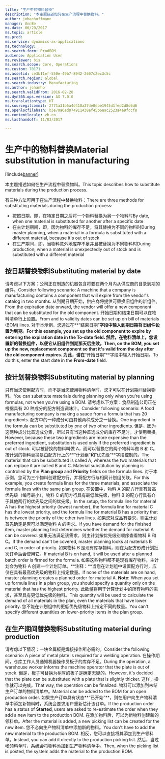 ```yaml
---
title: "生产中的物料替换"
description: "本主题描述如何在生产流程中替换物料。"
author: johanhoffmann
manager: AnnBe
ms.date: 06/20/2017
ms.topic: article
ms.prod: 
ms.service: dynamics-ax-applications
ms.technology: 
ms.search.form: ProdBOM
audience: Application User
ms.reviewer: bis
ms.search.scope: Core, Operations
ms.custom: 70171
ms.assetid: ce3b11ef-550e-49b7-8942-2607c2ec3c5c
ms.search.region: Global
ms.search.industry: Manufacturing
ms.author: johanho
ms.search.validFrom: 2016-02-28
ms.dyn365.ops.version: AX 7.0.0
ms.translationtype: HT
ms.sourcegitcommit: 2771a31b5a4d418a27de0ebe1945d1fed2d8d6d6
ms.openlocfilehash: b3e70a6ad074911438ef45b6aac2523a4a9fccf8
ms.contentlocale: zh-cn
ms.lasthandoff: 11/03/2017

---
```


# <a name="material-substitution-in-manufacturing"></a><span data-ttu-id="c61d1-103">生产中的物料替换</span><span class="sxs-lookup"><span data-stu-id="c61d1-103">Material substitution in manufacturing</span></span>

[!include[banner](../includes/banner.md)]


<span data-ttu-id="c61d1-104">本主题描述如何在生产流程中替换物料。</span><span class="sxs-lookup"><span data-stu-id="c61d1-104">This topic describes how to substitute materials during the production process.</span></span> 

<span data-ttu-id="c61d1-105">有三种方法可用于在生产流程中替换物料：</span><span class="sxs-lookup"><span data-stu-id="c61d1-105">There are three methods for substituting materials during the production process:</span></span>

-   <span data-ttu-id="c61d1-106">按照日期，即，在特定日期之后将一个物料替换为另一个物料时</span><span class="sxs-lookup"><span data-stu-id="c61d1-106">By date, when one material is substituted for another after a specific date</span></span>
-   <span data-ttu-id="c61d1-107">在主计划期间，即，因为物料的库存不足，将其替换为不同的物料时</span><span class="sxs-lookup"><span data-stu-id="c61d1-107">During master planning, when a material in a formula is substituted with a different material, because it's out of stock</span></span>
-   <span data-ttu-id="c61d1-108">在生产期间，即，当物料意外地库存不足并且被替换为不同物料时</span><span class="sxs-lookup"><span data-stu-id="c61d1-108">During production, when a material is unexpectedly out of stock and is substituted with a different material</span></span>

## <a name="substituting-material-by-date"></a><span data-ttu-id="c61d1-109">按日期替换物料</span><span class="sxs-lookup"><span data-stu-id="c61d1-109">Substituting material by date</span></span>
<span data-ttu-id="c61d1-110">请考虑以下方案：公司正在制造的机器包含将要在两个月内从供应商的目录到期的组件。</span><span class="sxs-lookup"><span data-stu-id="c61d1-110">Consider following scenario: A machine that a company is manufacturing contains a component that will expire from the vendor's catalog in two months.</span></span> <span data-ttu-id="c61d1-111">从到期日期开始，供应商将提供可替换旧组件的新组件。</span><span class="sxs-lookup"><span data-stu-id="c61d1-111">From the expiration date onward, the vendor will offer a new component that can be substituted for the old component.</span></span> <span data-ttu-id="c61d1-112">开始日期和结束日期可以在物料清单行上设置。</span><span class="sxs-lookup"><span data-stu-id="c61d1-112">From and to validity dates can be set up on bill of materials (BOM) lines.</span></span> <span data-ttu-id="c61d1-113">对于本示例，您通过在**“结束日期”**字段中输入到期日期将旧组件设置为到期。</span><span class="sxs-lookup"><span data-stu-id="c61d1-113">For this example, you set up the old component to expire by entering the expiration date in the **To-date** field.</span></span> <span data-ttu-id="c61d1-114">然后，在物料清单上，您设置新的替换组件，以便它从旧组件到期那天后生效。</span><span class="sxs-lookup"><span data-stu-id="c61d1-114">Then, on the BOM, you set up the new, replacement component so that it's valid from the day after the old component expires.</span></span> <span data-ttu-id="c61d1-115">为此，请在**“开始日期”**字段中输入开始日期。</span><span class="sxs-lookup"><span data-stu-id="c61d1-115">To do this, enter the start date in the **From-date** field.</span></span>

## <a name="substituting-material-by-planning"></a><span data-ttu-id="c61d1-116">按计划替换物料</span><span class="sxs-lookup"><span data-stu-id="c61d1-116">Substituting material by planning</span></span>
<span data-ttu-id="c61d1-117">只有当您使用配方时，而不是当您使用物料清单时，您才可以在计划期间替换物料。</span><span class="sxs-lookup"><span data-stu-id="c61d1-117">You can substitute materials during planning only when you're using formulas, not when you're using a BOM.</span></span> <span data-ttu-id="c61d1-118">请考虑以下方案：食品制造公司正在根据具有 20 种成分的配方制造调味汁。</span><span class="sxs-lookup"><span data-stu-id="c61d1-118">Consider following scenario: A food manufacturing company is making a sauce from a formula that has 20 ingredients.</span></span> <span data-ttu-id="c61d1-119">配方中的一种成分可由其他两种成分之一替换。</span><span class="sxs-lookup"><span data-stu-id="c61d1-119">One ingredient in the formula can be substituted by one of two other ingredients.</span></span> <span data-ttu-id="c61d1-120">但是，因为这两种成分比首选成分贵，所以只有当这种首选成分的库存不足时，才使用替换。</span><span class="sxs-lookup"><span data-stu-id="c61d1-120">However, because these two ingredients are more expensive than the preferred ingredient, substitution is used only if the preferred ingredient is out of stock.</span></span> <span data-ttu-id="c61d1-121">可以被替换的物料叫做 A，而可以替换它的两个物料叫做 B 和 C。按计划的物料替换是由配方行上的**“计划组”**和**“优先级”**字段控制的。</span><span class="sxs-lookup"><span data-stu-id="c61d1-121">The material that can be substituted is called A, whereas the two materials that can replace it are called B and C. Material substitution by planning is controlled by the **Plan group** and **Priority** fields on the formula lines.</span></span> <span data-ttu-id="c61d1-122">对于本示例，您可为三个物料创建配方行，并将配方行与相同计划组关联。</span><span class="sxs-lookup"><span data-stu-id="c61d1-122">For this example, you create formula lines for the three materials, and associate the formula lines with the same plan group.</span></span> <span data-ttu-id="c61d1-123">在设置中，物料 A 的配方行具有最高优先级（编号最小），物料 C 的配方行具有最低优先级，物料 B 的配方行具有介于其他两行的优先级之间的优先级。</span><span class="sxs-lookup"><span data-stu-id="c61d1-123">In the setup, the formula line for material A has the highest priority (lowest number), the formula line for material C has the lowest priority, and the formula line for material B has a priority that is between the priority of the other two lines.</span></span> <span data-ttu-id="c61d1-124">如果您对成品有要求，则主计划首先确定是否可以满足物料 A 的需求。</span><span class="sxs-lookup"><span data-stu-id="c61d1-124">If you have demand for the finished item, master planning first determines whether the demand for material A can be covered.</span></span> <span data-ttu-id="c61d1-125">如果无法满足该需求，则主计划按优先级别顺序查看物料 B 和 C。</span><span class="sxs-lookup"><span data-stu-id="c61d1-125">If the demand can't be covered, master planning looks at materials B and C, in order of priority.</span></span> <span data-ttu-id="c61d1-126">如果物料 B 是现有库存物料，则在为配方形成计划批次订单后会使用它。</span><span class="sxs-lookup"><span data-stu-id="c61d1-126">If material B is on hand, it will be used after a planned batch order is firmed for the formula.</span></span> <span data-ttu-id="c61d1-127">如果这些物料都不是现有库存物料，主计划会为物料 A 创建一个计划订单。**注释：**当您在计划组中设置配方行时，应仅在具有最高优先级的物料上指定数量。</span><span class="sxs-lookup"><span data-stu-id="c61d1-127">If none of the materials are on hand, master planning creates a planned order for material A. **Note:** When you set up formula lines in a plan group, you should specify a quantity only on the material that has the highest priority.</span></span> <span data-ttu-id="c61d1-128">此数量将用于计算计划中的所有物料的需求，甚至具有更低优先级的物料。</span><span class="sxs-lookup"><span data-stu-id="c61d1-128">This quantity will be used to calculate the demand of all materials in the plan, even the materials that have lower priority.</span></span> <span data-ttu-id="c61d1-129">您不能在计划组中的更低优先级物料上指定不同的数量。</span><span class="sxs-lookup"><span data-stu-id="c61d1-129">You can't specify different quantities on lower-priority items in the plan group.</span></span>

## <a name="substituting-material-during-production"></a><span data-ttu-id="c61d1-130">在生产期间替换物料</span><span class="sxs-lookup"><span data-stu-id="c61d1-130">Substituting material during production</span></span>
<span data-ttu-id="c61d1-131">请考虑以下情况：一块金属板是焊接操作所必需的。</span><span class="sxs-lookup"><span data-stu-id="c61d1-131">Consider the following scenario: A piece of metal plate is required for a welding operation.</span></span> <span data-ttu-id="c61d1-132">在操作期间，仓库工作人员通知机器操作员板子的库存不足。</span><span class="sxs-lookup"><span data-stu-id="c61d1-132">During the operation, a warehouse worker informs the machine operator that the plate is out of stock.</span></span> <span data-ttu-id="c61d1-133">但是，板子可替换为稍厚的板子是确定无疑的。</span><span class="sxs-lookup"><span data-stu-id="c61d1-133">However, it's decided that the plate can be substituted with a plate that is slightly thicker.</span></span> <span data-ttu-id="c61d1-134">这样，操作就可以完成。</span><span class="sxs-lookup"><span data-stu-id="c61d1-134">That way, the operation can be finalized.</span></span> <span data-ttu-id="c61d1-135">物料可以添加到未结生产订单的物料清单中。</span><span class="sxs-lookup"><span data-stu-id="c61d1-135">Material can be added to the BOM for an open production order.</span></span> <span data-ttu-id="c61d1-136">如果生产订单具有状态**“已开始”**，则在用户向生产物料清单中添加新物料时，系统会要求用户重新估计该订单。</span><span class="sxs-lookup"><span data-stu-id="c61d1-136">If the production order has a status of **Started**, users are asked to re-estimate the order when they add a new item to the production BOM.</span></span> <span data-ttu-id="c61d1-137">在添加物料后，可以为新物料创建新的领料单。</span><span class="sxs-lookup"><span data-stu-id="c61d1-137">After the material is added, a new picking list can be created for the new item.</span></span> <span data-ttu-id="c61d1-138">您不必向生产物料清单中添加新的物料。</span><span class="sxs-lookup"><span data-stu-id="c61d1-138">You don't have to add the new material to the production BOM.</span></span> <span data-ttu-id="c61d1-139">相反，您可以直接将其添加到生产领料单。</span><span class="sxs-lookup"><span data-stu-id="c61d1-139">Instead, you can add it directly to the production picking list.</span></span> <span data-ttu-id="c61d1-140">然后，当过帐领料单时，系统会将物料添加到生产物料清单中。</span><span class="sxs-lookup"><span data-stu-id="c61d1-140">Then, when the picking list is posted, the system adds the material to the production BOM.</span></span>




